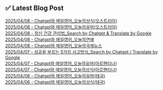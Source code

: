 
## ✅ Latest Blog Post
 
[2025/04/08 - Chatgpt와 매일영어_오늘의상식(오스트리아)](https://3hongstore.tistory.com/180) <br/>
[2025/04/08 - Chatgpt와 매일영어_오늘의유머(오스트리아)](https://3hongstore.tistory.com/179) <br/>
[2025/04/08 - 정신 건강 관리법_Search by Chatgpt &amp; Translate by Google](https://3hongstore.tistory.com/178) <br/>
[2025/04/08 - Chatgpt와 매일영어_오늘의연예](https://3hongstore.tistory.com/177) <br/>
[2025/04/08 - Chatgpt와 매일영어_오늘의국제뉴스](https://3hongstore.tistory.com/176) <br/>
[2025/04/07 - 성공을 부르는 5가지 사고방식_Search by Chatgpt / Translate by Google](https://3hongstore.tistory.com/175) <br/>
[2025/04/07 - Chatgpt와 매일영어_오늘의유머(아르헨티나)](https://3hongstore.tistory.com/174) <br/>
[2025/04/07 - Chatgpt와 매일영어_오늘의상식(아르헨티나)](https://3hongstore.tistory.com/173) <br/>
[2025/04/06 - Chatgpt와 매일영어_오늘의유머(태국)](https://3hongstore.tistory.com/172) <br/>
[2025/04/06 - Chatgpt와 매일영어_오늘의상식(태국)](https://3hongstore.tistory.com/171) <br/>
